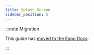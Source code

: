 ```yaml
---
title: Splash Screen
sidebar_position: 5
---
```


:::note Migration

This guide has [moved to the Expo Docs](https://docs.expo.dev/routing/appearance/#splash-screen).

:::
